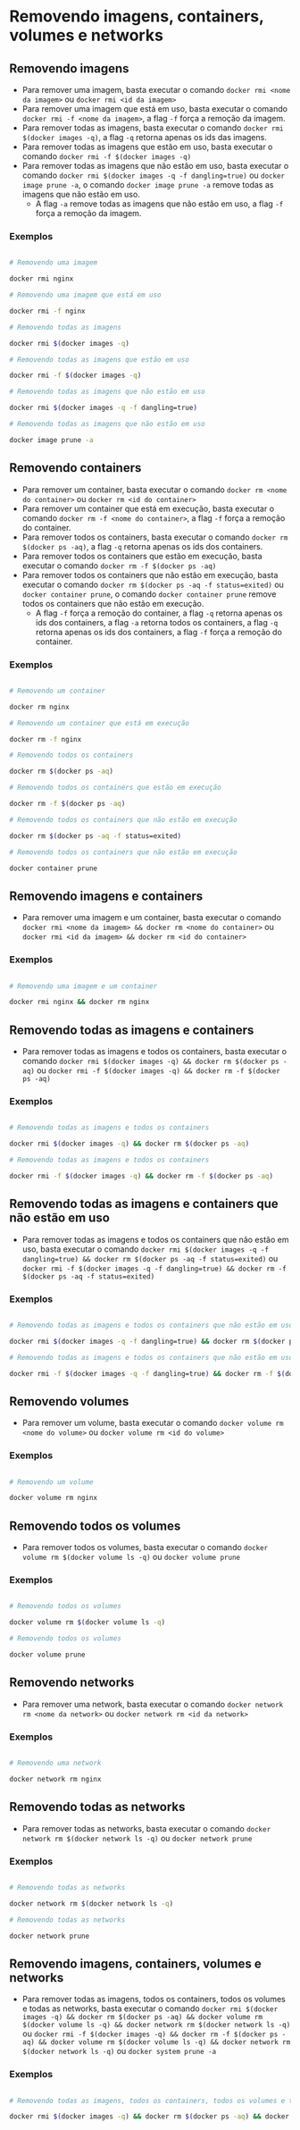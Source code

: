 # Removendo imagens, containers, volumes e networks

## Removendo imagens

- Para remover uma imagem, basta executar o comando `docker rmi <nome da imagem>` ou `docker rmi <id da imagem>`
- Para remover uma imagem que está em uso, basta executar o comando `docker rmi -f <nome da imagem>`, a flag `-f` força a remoção da imagem.    
- Para remover todas as imagens, basta executar o comando `docker rmi $(docker images -q)`, a flag `-q` retorna apenas os ids das imagens.
- Para remover todas as imagens que estão em uso, basta executar o comando `docker rmi -f $(docker images -q)`
- Para remover todas as imagens que não estão em uso, basta executar o comando `docker rmi $(docker images -q -f dangling=true)` ou `docker image prune -a`, o comando `docker image prune -a` remove todas as imagens que não estão em uso. 
  - A flag `-a` remove todas as imagens que não estão em uso, a flag `-f` força a remoção da imagem.

### Exemplos

```sh

# Removendo uma imagem

docker rmi nginx

# Removendo uma imagem que está em uso

docker rmi -f nginx

# Removendo todas as imagens

docker rmi $(docker images -q)

# Removendo todas as imagens que estão em uso

docker rmi -f $(docker images -q)

# Removendo todas as imagens que não estão em uso

docker rmi $(docker images -q -f dangling=true)

# Removendo todas as imagens que não estão em uso

docker image prune -a

```
## Removendo containers

- Para remover um container, basta executar o comando `docker rm <nome do container>` ou `docker rm <id do container>`
- Para remover um container que está em execução, basta executar o comando `docker rm -f <nome do container>`, a flag `-f` força a remoção do container.
- Para remover todos os containers, basta executar o comando `docker rm $(docker ps -aq)`, a flag `-q` retorna apenas os ids dos containers.
- Para remover todos os containers que estão em execução, basta executar o comando `docker rm -f $(docker ps -aq)`
- Para remover todos os containers que não estão em execução, basta executar o comando `docker rm $(docker ps -aq -f status=exited)` ou `docker container prune`, o comando `docker container prune` remove todos os containers que não estão em execução.
  - A flag `-f` força a remoção do container, a flag `-q` retorna apenas os ids dos containers, a flag `-a` retorna todos os containers, a flag `-q` retorna apenas os ids dos containers, a flag `-f` força a remoção do container.

### Exemplos

```sh

# Removendo um container

docker rm nginx

# Removendo um container que está em execução

docker rm -f nginx

# Removendo todos os containers

docker rm $(docker ps -aq)

# Removendo todos os containers que estão em execução

docker rm -f $(docker ps -aq)

# Removendo todos os containers que não estão em execução

docker rm $(docker ps -aq -f status=exited)

# Removendo todos os containers que não estão em execução

docker container prune

```


## Removendo imagens e containers

- Para remover uma imagem e um container, basta executar o comando `docker rmi <nome da imagem> && docker rm <nome do container>` ou `docker rmi <id da imagem> && docker rm <id do container>`

### Exemplos

```sh

# Removendo uma imagem e um container

docker rmi nginx && docker rm nginx

```

## Removendo todas as imagens e containers

- Para remover todas as imagens e todos os containers, basta executar o comando `docker rmi $(docker images -q) && docker rm $(docker ps -aq)` ou `docker rmi -f $(docker images -q) && docker rm -f $(docker ps -aq)`

### Exemplos

```sh

# Removendo todas as imagens e todos os containers

docker rmi $(docker images -q) && docker rm $(docker ps -aq)

# Removendo todas as imagens e todos os containers

docker rmi -f $(docker images -q) && docker rm -f $(docker ps -aq)

```

## Removendo todas as imagens e containers que não estão em uso


- Para remover todas as imagens e todos os containers que não estão em uso, basta executar o comando `docker rmi $(docker images -q -f dangling=true) && docker rm $(docker ps -aq -f status=exited)` ou `docker rmi -f $(docker images -q -f dangling=true) && docker rm -f $(docker ps -aq -f status=exited)`


### Exemplos

```sh

# Removendo todas as imagens e todos os containers que não estão em uso

docker rmi $(docker images -q -f dangling=true) && docker rm $(docker ps -aq -f status=exited)

# Removendo todas as imagens e todos os containers que não estão em uso

docker rmi -f $(docker images -q -f dangling=true) && docker rm -f $(docker ps -aq -f status=exited)

```

## Removendo volumes

- Para remover um volume, basta executar o comando `docker volume rm <nome do volume>` ou `docker volume rm <id do volume>`

### Exemplos

```sh

# Removendo um volume

docker volume rm nginx

```

## Removendo todos os volumes

- Para remover todos os volumes, basta executar o comando `docker volume rm $(docker volume ls -q)` ou `docker volume prune`

### Exemplos

```sh

# Removendo todos os volumes

docker volume rm $(docker volume ls -q)

# Removendo todos os volumes

docker volume prune

```

## Removendo networks

- Para remover uma network, basta executar o comando `docker network rm <nome da network>` ou `docker network rm <id da network>`

### Exemplos

```sh

# Removendo uma network

docker network rm nginx

```

## Removendo todas as networks

- Para remover todas as networks, basta executar o comando `docker network rm $(docker network ls -q)` ou `docker network prune`

### Exemplos

```sh

# Removendo todas as networks

docker network rm $(docker network ls -q)

# Removendo todas as networks

docker network prune

```

## Removendo imagens, containers, volumes e networks

- Para remover todas as imagens, todos os containers, todos os volumes e todas as networks, basta executar o comando `docker rmi $(docker images -q) && docker rm $(docker ps -aq) && docker volume rm $(docker volume ls -q) && docker network rm $(docker network ls -q)` ou `docker rmi -f $(docker images -q) && docker rm -f $(docker ps -aq) && docker volume rm $(docker volume ls -q) && docker network rm $(docker network ls -q)` ou `docker system prune -a`

### Exemplos

```sh

# Removendo todas as imagens, todos os containers, todos os volumes e todas as networks

docker rmi $(docker images -q) && docker rm $(docker ps -aq) && docker volume rm $(docker volume ls -q) && docker network rm $(docker network ls -q)

